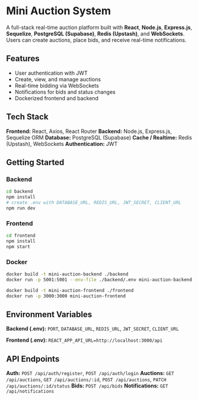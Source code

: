 # Mini Auction System

A full-stack real-time auction platform built with **React**, **Node.js**, **Express.js**, **Sequelize**, **PostgreSQL (Supabase)**, **Redis (Upstash)**, and **WebSockets**. Users can create auctions, place bids, and receive real-time notifications.

## Features

- User authentication with JWT
- Create, view, and manage auctions
- Real-time bidding via WebSockets
- Notifications for bids and status changes
- Dockerized frontend and backend

## Tech Stack

**Frontend:** React, Axios, React Router
**Backend:** Node.js, Express.js, Sequelize ORM
**Database:** PostgreSQL (Supabase)
**Cache / Realtime:** Redis (Upstash), WebSockets
**Authentication:** JWT

## Getting Started

### Backend

```bash
cd backend
npm install
# create .env with DATABASE_URL, REDIS_URL, JWT_SECRET, CLIENT_URL
npm run dev
```

### Frontend

```bash
cd frontend
npm install
npm start
```

### Docker

```bash
docker build -t mini-auction-backend ./backend
docker run -p 5001:5001 --env-file ./backend/.env mini-auction-backend

docker build -t mini-auction-frontend ./frontend
docker run -p 3000:3000 mini-auction-frontend
```

## Environment Variables

**Backend (.env):**
`PORT`, `DATABASE_URL`, `REDIS_URL`, `JWT_SECRET`, `CLIENT_URL`

**Frontend (.env):**
`REACT_APP_API_URL=http://localhost:3000/api`

## API Endpoints

**Auth:** `POST /api/auth/register`, `POST /api/auth/login`
**Auctions:** `GET /api/auctions`, `GET /api/auctions/:id`, `POST /api/auctions`, `PATCH /api/auctions/:id/status`
**Bids:** `POST /api/bids`
**Notifications:** `GET /api/notifications`

